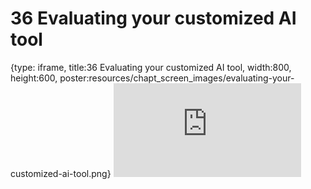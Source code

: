 # 36 Evaluating your customized AI tool
 
{type: iframe, title:36 Evaluating your customized AI tool, width:800, height:600, poster:resources/chapt_screen_images/evaluating-your-customized-ai-tool.png}
![](https://hutchdatascience.org/AI_for_Decision_Makers/no_toc/evaluating-your-customized-ai-tool.html)
 

 
